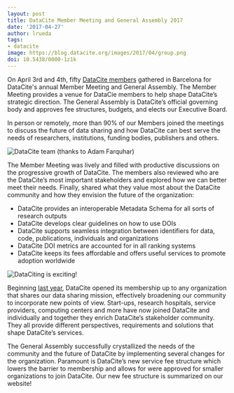 ```yaml
---
layout: post
title: DataCite Member Meeting and General Assembly 2017
date: '2017-04-27'
author: lrueda
tags:
- datacite
image: https://blog.datacite.org/images/2017/04/group.png
doi: 10.5438/0000-1z1k
---
```

On April 3rd and 4th, fifty [DataCite members](https://www.datacite.org/members.html) gathered in Barcelona for DataCite's annual Member Meeting and General Assembly. The Member Meeting provides a venue for DataCie members to help shape DataCite’s strategic direction. The General Assembly is DataCite’s official governing body and approves fee structures, budgets, and elects our Executive Board.

In person or remotely, more than 90% of our Members joined the meetings to discuss the future of data sharing and how DataCite can best serve the needs of researchers, institutions, funding bodies, publishers and others.

![DataCite team (thanks to Adam Farquhar)](/images/2017/04/group.png)

The Member Meeting was lively and filled with productive discussions on the progressive growth of DataCite. The members also reviewed who are the DataCite’s most important stakeholders and explored how we can better meet their needs. Finally, shared what they value most about the DataCite community and how they envision the future of the organization:

* DataCite provides an interoperable Metadata Schema for all sorts of research outputs
* DataCite develops clear guidelines on how to use DOIs
* DataCite supports seamless integration between identifiers for data, code, publications, individuals and organizations
* DataCite DOI metrics are accounted for in all ranking systems
* DataCite keeps its fees affordable and offers useful services to promote adoption worldwide

![DataCiting is exciting!](/images/2017/04/notebooks.png)

Beginning [last year](https://blog.datacite.org/general-assembly-2016/), DataCite opened its membership up to any organization that shares our data sharing mission, effectively broadening our community to incorporate new points of view. Start-ups, research hospitals, service providers, computing centers and more have now joined DataCite and individually and together they enrich DataCite’s stakeholder community. They all provide different perspectives, requirements and solutions that shape DataCite’s services.

The General Assembly successfully crystallized the needs of the community and the future of DataCite by implementing several changes for the organization. Paramount is DataCite’s new service fee structure which lowers the barrier to membership and allows for were approved for smaller organizations to join DataCite. Our new fee structure is summarized on our website!
